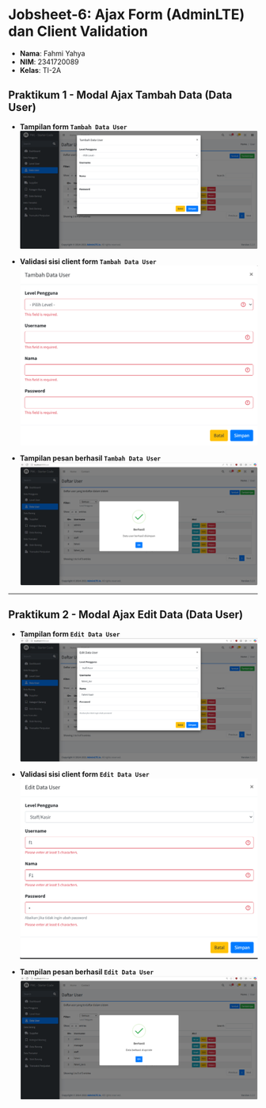 # Jobsheet-6: Ajax Form (AdminLTE) dan Client Validation
- **Nama**: Fahmi Yahya
- **NIM**: 2341720089
- **Kelas**: TI-2A

## Praktikum 1 - Modal Ajax Tambah Data (Data User)
   - **Tampilan form `Tambah Data User`**
   ![alt text](ss/1.1.png)
  
   - **Validasi sisi client form `Tambah Data User`**
   ![alt text](ss/1.3.png)
   
   - **Tampilan pesan berhasil `Tambah Data User`**
   ![alt text](ss/1.2.png)

---

## Praktikum 2 - Modal Ajax Edit Data (Data User)
   - **Tampilan form `Edit Data User`**
   ![alt text](ss/2.1.png)
  
   - **Validasi sisi client form `Edit Data User`**
   ![alt text](ss/2.2.png)
   
   - **Tampilan pesan berhasil `Edit Data User`**
   ![alt text](ss/2.3.png)